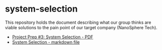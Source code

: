 # system-selection
This repository holds the document describing what our group thinks are viable solutions to the pain point of our target company (NanoSphere Tech).

- [Project Prep #3: System Selection - PDF](projectprep3-systemselection.pdf) 
- [System Selection - markdown file](systemselection.md)

